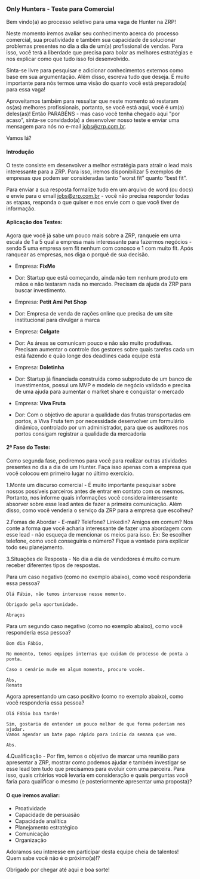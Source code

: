 ### Only Hunters - Teste para Comercial

Bem vindo(a) ao processo seletivo para uma vaga de Hunter na ZRP! 

Neste momento iremos avaliar seu conhecimento acerca do processo comercial, sua proatividade e também sua capacidade de solucionar problemas presentes no dia a dia de um(a) profissional de vendas. Para isso, você terá a liberdade que precisa para bolar as melhores estratégias e nos explicar como que tudo isso foi desenvolvido. 

Sinta-se livre para pesquisar e adicionar conhecimentos externos como base em sua argumentação. Além disso, escreva tudo que deseja. É muito importante para nós termos uma visão do quanto você está preparado(a) para essa vaga!

Aproveitamos também para ressaltar que neste momento só restaram os(as) melhores profissionais, portanto, se você está aqui, você é um(a) deles(as)! Então PARABÉNS - mas caso você tenha chegado aqui "por acaso", sinta-se convidado(a) a desenvolver nosso teste e enviar uma mensagem para nós no e-mail jobs@zrp.com.br.

Vamos lá? 

#### Introdução

O teste consiste em desenvolver a melhor estratégia para atrair o lead mais interessante para a ZRP. Para isso, iremos disponibilizar 5 exemplos de empresas que podem ser consideradas tanto "worst fit” quanto “best fit”. 

Para enviar a sua resposta formalize tudo em um arquivo de word (ou docs) e envie para o email jobs@zrp.com.br - você não precisa responder todas as etapas, responda o que quiser e nos envie com o que você tiver de informação.

#### Aplicação dos Testes:

Agora que você já sabe um pouco mais sobre a ZRP, ranqueie em uma escala de 1 a 5 qual a empresa mais interessante para fazermos negócios - sendo 5 uma empresa sem fit nenhum com conosco e 1 com muito fit. Após ranquear as empresas, nos diga o porquê de sua decisão. 

- Empresa: **FixMe**
- Dor: Startup que está começando, ainda não tem nenhum produto em mãos e não testaram nada no mercado. Precisam da ajuda da ZRP para buscar investimento.

- Empresa: **Petit Ami Pet Shop**
- Dor: Empresa de venda de rações online que precisa de um site institucional para divulgar a marca

- Empresa: **Colgate**
- Dor: As áreas se comunicam pouco e não são muito produtivas. Precisam aumentar o controle dos gestores sobre quais tarefas cada um está fazendo e quão longe dos deadlines cada equipe está

- Empresa: **Doletinha**
- Dor: Startup já financiada construída como subproduto de um banco de investimentos, possui um MVP e modelo de negócio validado e precisa de uma ajuda para aumentar o market share e conquistar o mercado

- Empresa: **Viva Fruta**
- Dor: Com o objetivo de apurar a qualidade das frutas transportadas em portos, a Viva Fruta tem por necessidade desenvolver um formulário dinâmico, controlado por um administrador, para que os auditores nos portos consigam registrar a qualidade da mercadoria

#### 2ª Fase do Teste: 

Como segunda fase, pediremos para você para realizar outras atividades presentes no dia a dia de um Hunter. Faça isso apenas com a empresa que você colocou em primeiro lugar no último exercício. 

1.Monte um discurso comercial - É muito importante pesquisar sobre nossos possíveis parceiros antes de entrar em contato com os mesmos. Portanto, nos informe quais informações você considera interessante absorver sobre esse lead antes de fazer a primeira comunicação. Além disso, como você venderia o serviço da ZRP para a empresa que escolheu? 

2.Fomas de Abordar - E-mail? Telefone? Linkedin? Amigos em comum? Nos conte a forma que você acharia interessante de fazer uma abordagem com esse lead - não esqueça de mencionar os meios para isso. 
Ex: Se escolher telefone, como você conseguiria o número? Fique a vontade para explicar todo seu planejamento. 

3.Situações de Resposta - No dia a dia de vendedores é muito comum receber diferentes tipos de respostas.

Para um caso negativo (como no exemplo abaixo), como você responderia essa pessoa?

```
Olá Fábio, não temos interesse nesse momento.

Obrigado pela oportunidade.

Abraços
```

Para um segundo caso negativo (como no exemplo abaixo), como você responderia essa pessoa?

```
Bom dia Fábio,

No momento, temos equipes internas que cuidam do processo de ponta a ponta.

Caso o cenário mude em algum momento, procuro vocês.

Abs,
Renato
```

Agora apresentando um caso positivo (como no exemplo abaixo), como você responderia essa pessoa? 

```
Olá Fábio boa tarde!

Sim, gostaria de entender um pouco melhor de que forma poderiam nos ajudar.
Vamos agendar um bate papo rápido para início da semana que vem.

Abs.
```

4.Qualificação - Por fim, temos o objetivo de marcar uma reunião para apresentar a ZRP, mostrar como podemos ajudar e também investigar se esse lead tem tudo que precisamos para evoluir com uma parceira. Para isso, quais critérios você levaria em consideração e quais perguntas você faria para qualificar o mesmo (e posteriormente apresentar uma proposta)? 

#### O que iremos avaliar:
- Proatividade
- Capacidade de persuasão
- Capacidade analítica
- Planejamento estratégico
- Comunicação
- Organização

Adoramos seu interesse em participar desta equipe cheia de talentos! Quem sabe você não é o próximo(a)!?

Obrigado por chegar até aqui e boa sorte!
